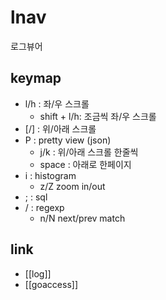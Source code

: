 # lnav
로그뷰어

## keymap

- l/h : 좌/우 스크롤
  - shift + l/h: 조금씩 좌/우 스크롤
- [/] : 위/아래 스크롤
- P : pretty view (json)
  - j/k : 위/아래 스크롤 한줄씩
  - space : 아래로 한페이지
- i : histogram
  - z/Z zoom in/out
- ; : sql
- / : regexp
  - n/N next/prev match
  
## link
- [[log]]
- [[goaccess]]
